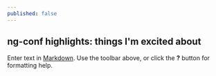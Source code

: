 ```yaml
---
published: false
---
```


## ng-conf highlights: things I'm excited about

Enter text in [Markdown](http://daringfireball.net/projects/markdown/). Use the toolbar above, or click the **?** button for formatting help.
